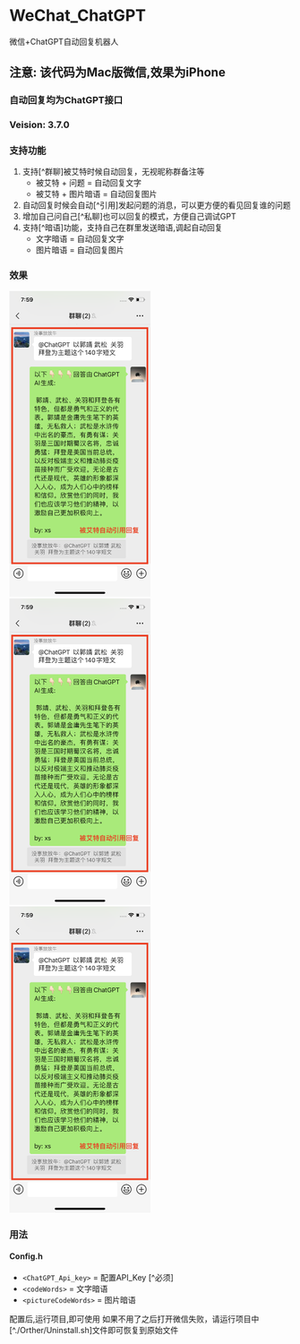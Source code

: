 # WeChat_ChatGPT
微信+ChatGPT自动回复机器人


## 注意: 该代码为Mac版微信,效果为iPhone
### 自动回复均为ChatGPT接口
### Veision:  3.7.0

### 支持功能
1. 支持[^群聊]被艾特时候自动回复，无视昵称群备注等
    - 被艾特 + 问题 = 自动回复文字
    - 被艾特 + 图片暗语 = 自动回复图片
2. 自动回复时候会自动[^引用]发起问题的消息，可以更方便的看见回复谁的问题
3. 增加自己问自己[^私聊]也可以回复的模式，方便自己调试GPT
4. 支持[^暗语]功能，支持自己在群里发送暗语,调起自动回复  
    - 文字暗语 = 自动回复文字
    - 图片暗语 = 自动回复图片

### 效果
<img src="https://github.com/xsmvp/WeChat_ChatGPT/blob/main/Other/Images/IMG_0002.PNG" width="50%"/>
<img src="https://github.com/xsmvp/WeChat_ChatGPT/blob/main/Other/Images/IMG_0002.PNG" width="50%"/>
<img src="https://github.com/xsmvp/WeChat_ChatGPT/blob/main/Other/Images/IMG_0002.PNG" width="50%"/>


### 用法

#### Config.h
  - `<ChatGPT_Api_key>` = 配置API_Key [^必须]
  - `<codeWords>` = 文字暗语
  - `<pictureCodeWords>` = 图片暗语

配置后,运行项目,即可使用
如果不用了之后打开微信失败，请运行项目中[^./Orther/Uninstall.sh]文件即可恢复到原始文件
  
